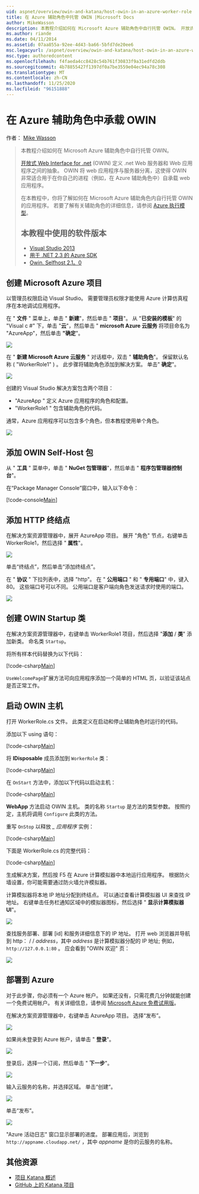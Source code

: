 ```yaml
---
uid: aspnet/overview/owin-and-katana/host-owin-in-an-azure-worker-role
title: 在 Azure 辅助角色中托管 OWIN |Microsoft Docs
author: MikeWasson
description: 本教程介绍如何在 Microsoft Azure 辅助角色中自行托管 OWIN。 开放式 Web Interface for .NET (OWIN) 定义 .NET Web 服务器之间的抽象 .。。
ms.author: riande
ms.date: 04/11/2014
ms.assetid: 07aa855a-92ee-4d43-ba66-5bfd7de20ee6
msc.legacyurl: /aspnet/overview/owin-and-katana/host-owin-in-an-azure-worker-role
msc.type: authoredcontent
ms.openlocfilehash: f4faeda4cc8428c54b761f30833f9a31edfd2ddb
ms.sourcegitcommit: 4b78855427f1397df0a7be3559e04ec94a78c308
ms.translationtype: MT
ms.contentlocale: zh-CN
ms.lasthandoff: 11/25/2020
ms.locfileid: "96151888"
---
```

# <a name="host-owin-in-an-azure-worker-role"></a>在 Azure 辅助角色中承载 OWIN

作者： [Mike Wasson](https://github.com/MikeWasson)

> 本教程介绍如何在 Microsoft Azure 辅助角色中自行托管 OWIN。
>
> [开放式 Web Interface for .net](http://owin.org/) (OWIN) 定义 .net Web 服务器和 Web 应用程序之间的抽象。 OWIN 将 web 应用程序与服务器分离，这使得 OWIN 非常适合用于在你自己的进程（例如，在 Azure 辅助角色中）自承载 web 应用程序。
>
> 在本教程中，你将了解如何在 Microsoft Azure 辅助角色内自行托管 OWIN 的应用程序。 若要了解有关辅助角色的详细信息，请参阅 [Azure 执行模型](https://azure.microsoft.com/documentation/articles/fundamentals-application-models/#CloudServices)。
>
> ## <a name="software-versions-used-in-the-tutorial"></a>本教程中使用的软件版本
>
>
> - [Visual Studio 2013](https://my.visualstudio.com/Downloads?q=visual%20studio%202013)
> - [用于 .NET 2.3 的 Azure SDK](https://azure.microsoft.com/downloads/)
> - [Owin. Selfhost 2.1。0](http://www.nuget.org/packages/Microsoft.Owin.SelfHost/2.1.0)

## <a name="create-a-microsoft-azure-project"></a>创建 Microsoft Azure 项目

以管理员权限启动 Visual Studio。 需要管理员权限才能使用 Azure 计算仿真程序在本地调试应用程序。

在 " **文件** " 菜单上，单击 " **新建**"，然后单击 " **项目**"。 从 "**已安装的模板**" 的 "Visual c #" 下，单击 "**云**"，然后单击 " **microsoft Azure 云服务** 将项目命名为 "AzureApp"，然后单击 **"确定**"。

[![](host-owin-in-an-azure-worker-role/_static/image2.png)](host-owin-in-an-azure-worker-role/_static/image1.png)

在 " **新建 Microsoft Azure 云服务** " 对话框中，双击 " **辅助角色**"。 保留默认名称 ( "WorkerRole1" ) 。 此步骤将辅助角色添加到解决方案。 单击" **确定**"。

[![](host-owin-in-an-azure-worker-role/_static/image4.png)](host-owin-in-an-azure-worker-role/_static/image3.png)

创建的 Visual Studio 解决方案包含两个项目：

- &quot;AzureApp &quot; 定义 Azure 应用程序的角色和配置。
- &quot;WorkerRole1 &quot; 包含辅助角色的代码。

通常，Azure 应用程序可以包含多个角色，但本教程使用单个角色。

![](host-owin-in-an-azure-worker-role/_static/image5.png)

## <a name="add-the-owin-self-host-packages"></a>添加 OWIN Self-Host 包

从 " **工具** " 菜单中，单击 " **NuGet 包管理器**"，然后单击 " **程序包管理器控制台**"。

在“Package Manager Console”窗口中，输入以下命令：

[!code-console[Main](host-owin-in-an-azure-worker-role/samples/sample1.cmd)]

## <a name="add-an-http-endpoint"></a>添加 HTTP 终结点

在解决方案资源管理器中，展开 AzureApp 项目。 展开 "角色" 节点，右键单击 WorkerRole1，然后选择 " **属性**"。

![](host-owin-in-an-azure-worker-role/_static/image6.png)

单击“终结点”，然后单击“添加终结点”。

在 " **协议** " 下拉列表中，选择 "http"。 在 " **公用端口** " 和 " **专用端口**" 中，键入80。 这些端口号可以不同。 公用端口是客户端向角色发送请求时使用的端口。

[![](host-owin-in-an-azure-worker-role/_static/image8.png)](host-owin-in-an-azure-worker-role/_static/image7.png)

## <a name="create-the-owin-startup-class"></a>创建 OWIN Startup 类

在解决方案资源管理器中，右键单击 WorkerRole1 项目，然后选择 "**添加**  /  **类**" 添加新类。 命名类 `Startup`。

将所有样本代码替换为以下代码：

[!code-csharp[Main](host-owin-in-an-azure-worker-role/samples/sample2.cs)]

`UseWelcomePage`扩展方法可向应用程序添加一个简单的 HTML 页，以验证该站点是否正常工作。

## <a name="start-the-owin-host"></a>启动 OWIN 主机

打开 WorkerRole.cs 文件。 此类定义在启动和停止辅助角色时运行的代码。

添加以下 using 语句：

[!code-csharp[Main](host-owin-in-an-azure-worker-role/samples/sample3.cs)]

将 **IDisposable** 成员添加到 `WorkerRole` 类：

[!code-csharp[Main](host-owin-in-an-azure-worker-role/samples/sample4.cs)]

在 `OnStart` 方法中，添加以下代码以启动主机：

[!code-csharp[Main](host-owin-in-an-azure-worker-role/samples/sample5.cs?highlight=5)]

**WebApp** 方法启动 OWIN 主机。 类的名称 `Startup` 是方法的类型参数。 按照约定，主机将调用 `Configure` 此类的方法。

重写 `OnStop` 以释放 *\_ 应用程序* 实例：

[!code-csharp[Main](host-owin-in-an-azure-worker-role/samples/sample6.cs)]

下面是 WorkerRole.cs 的完整代码：

[!code-csharp[Main](host-owin-in-an-azure-worker-role/samples/sample7.cs)]

生成解决方案，然后按 F5 在 Azure 计算模拟器中本地运行应用程序。 根据防火墙设置，你可能需要通过防火墙允许模拟器。

计算模拟器将本地 IP 地址分配到终结点。 可以通过查看计算模拟器 UI 来查找 IP 地址。 右键单击任务栏通知区域中的模拟器图标，然后选择 " **显示计算模拟器 UI**"。

[![](host-owin-in-an-azure-worker-role/_static/image10.png)](host-owin-in-an-azure-worker-role/_static/image9.png)

查找服务部署、部署 [id] 和服务详细信息下的 IP 地址。 打开 web 浏览器并导航到 http： \/ \/ *address*，其中 *address* 是计算模拟器分配的 IP 地址; 例如， `http://127.0.0.1:80` 。 应会看到 "OWIN 欢迎" 页：

![](host-owin-in-an-azure-worker-role/_static/image11.png)

## <a name="deploy-to-azure"></a>部署到 Azure

对于此步骤，你必须有一个 Azure 帐户。 如果还没有，只需花费几分钟就能创建一个免费试用帐户。 有关详细信息，请参阅 [Microsoft Azure 免费试用版](https://azure.microsoft.com/pricing/free-trial/?WT.mc_id=A261C142F)。

在解决方案资源管理器中，右键单击 AzureApp 项目。 选择“发布”。

![](host-owin-in-an-azure-worker-role/_static/image12.png)

如果尚未登录到 Azure 帐户，请单击 " **登录**"。

[![](host-owin-in-an-azure-worker-role/_static/image14.png)](host-owin-in-an-azure-worker-role/_static/image13.png)

登录后，选择一个订阅，然后单击 " **下一步**"。

[![](host-owin-in-an-azure-worker-role/_static/image16.png)](host-owin-in-an-azure-worker-role/_static/image15.png)

输入云服务的名称，并选择区域。 单击“创建”。

![](host-owin-in-an-azure-worker-role/_static/image17.png)

单击“发布”。 

[![](host-owin-in-an-azure-worker-role/_static/image19.png)](host-owin-in-an-azure-worker-role/_static/image18.png)

"Azure 活动日志" 窗口显示部署的进度。 部署应用后，浏览到 `http://appname.cloudapp.net/` ，其中 *appname* 是你的云服务的名称。

## <a name="additional-resources"></a>其他资源

- [项目 Katana 概述](an-overview-of-project-katana.md)
- [GitHub 上的 Katana 项目](https://github.com/aspnet/AspNetKatana/)
